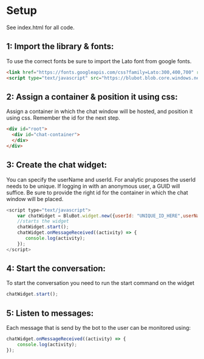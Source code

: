# Setup

See index.html for all code.

## 1: Import the library & fonts:
To use the correct fonts be sure to import the Lato font from google fonts.
```html
<link href="https://fonts.googleapis.com/css?family=Lato:300,400,700" rel="stylesheet">
<script type="text/javascript" src="https://blubot.blob.core.windows.net/jsc/blu-onboarding-bundle.js"></script></head>
```
## 2: Assign a container & position it using css:
Assign a container in which the chat window will be hosted, and position it using css. Remember the id for the next step.
```html
<div id="root">
  <div id="chat-container">
  </div>
</div>
```

## 3: Create the chat widget:
You can specify the userName and userId. For analytic pruposes the userId needs to be unique. If logging in with an anonymous user, a GUID will suffice.
Be sure to provide the right id for the container in which the chat window will be placed.
```javascript
<script type="text/javascript">
    var chatWidget = BluBot.widget.new({userId: "UNIQUE_ID_HERE",userName:"question_asker"},"chat-container");
    //starts the widget
    chatWidget.start();
    chatWidget.onMessageReceived((activity) => {
       console.log(activity);
    });
</script>
```

## 4: Start the conversation:
To start the conversation you need to run the start command on the widget
```javascript
chatWidget.start();
```

## 5: Listen to messages:
Each message that is send by the bot to the user can be monitored using:
```javascript
chatWidget.onMessageReceived((activity) => {
    console.log(activity);
});
```

